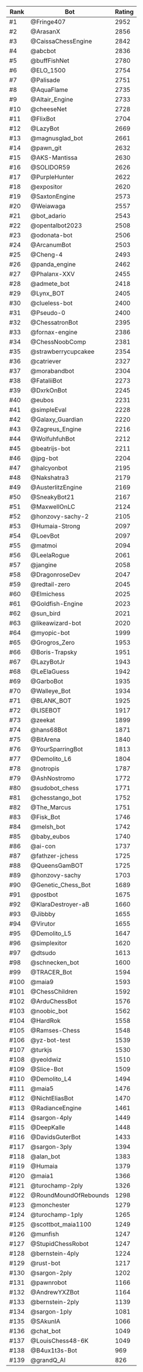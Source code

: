 Rank|Bot|Rating
---|---|---
#1|@Fringe407|2952
#2|@ArasanX|2856
#3|@CaissaChessEngine|2842
#4|@abcbot|2836
#5|@buffFishNet|2780
#6|@ELO_1500|2754
#7|@Palisade|2751
#8|@AquaFlame|2735
#9|@Altair_Engine|2733
#10|@cheeseNet|2728
#11|@FlixBot|2704
#12|@LazyBot|2669
#13|@magnusglad_bot|2661
#14|@pawn_git|2632
#15|@AKS-Mantissa|2630
#16|@SOLIDOR59|2626
#17|@PurpleHunter|2622
#18|@expositor|2620
#19|@SaxtonEngine|2573
#20|@Weiawaga|2557
#21|@bot_adario|2543
#22|@opentalbot2023|2508
#23|@odonata-bot|2506
#24|@ArcanumBot|2503
#25|@Cheng-4|2493
#26|@panda_engine|2462
#27|@Phalanx-XXV|2455
#28|@admete_bot|2418
#29|@Lynx_BOT|2405
#30|@clueless-bot|2400
#31|@Pseudo-0|2400
#32|@ChessatronBot|2395
#33|@fornax-engine|2386
#34|@ChessNoobComp|2381
#35|@strawberrycupcakee|2354
#36|@catriever|2327
#37|@morabandbot|2304
#38|@FataliiBot|2273
#39|@DxrkOnBot|2245
#40|@eubos|2231
#41|@simpleEval|2228
#42|@Galaxy_Guardian|2220
#43|@Zagreus_Engine|2216
#44|@WolfuhfuhBot|2212
#45|@beatrijs-bot|2211
#46|@jpg-bot|2204
#47|@halcyonbot|2195
#48|@Nakshatra3|2179
#49|@AusterlitzEngine|2169
#50|@SneakyBot21|2167
#51|@MaxwellOnLC|2124
#52|@honzovy-sachy-2|2105
#53|@Humaia-Strong|2097
#54|@LoevBot|2097
#55|@matmoi|2094
#56|@LeelaRogue|2061
#57|@jangine|2058
#58|@DragonroseDev|2047
#59|@redtail-zero|2045
#60|@Elmichess|2025
#61|@Goldfish-Engine|2023
#62|@sun_bird|2021
#63|@likeawizard-bot|2020
#64|@myopic-bot|1999
#65|@Grogros_Zero|1953
#66|@Boris-Trapsky|1951
#67|@LazyBotJr|1943
#68|@LeElaGuess|1942
#69|@GarboBot|1935
#70|@Walleye_Bot|1934
#71|@BLANK_BOT|1925
#72|@LISEBOT|1917
#73|@zeekat|1899
#74|@hans68Bot|1871
#75|@BitArena|1840
#76|@YourSparringBot|1813
#77|@Demolito_L6|1804
#78|@notropis|1787
#79|@AshNostromo|1772
#80|@sudobot_chess|1771
#81|@chesstango_bot|1752
#82|@The_Marcus|1751
#83|@Fisk_Bot|1746
#84|@melsh_bot|1742
#85|@baby_eubos|1740
#86|@ai-con|1737
#87|@fathzer-jchess|1725
#88|@QueensGamBOT|1725
#89|@honzovy-sachy|1703
#90|@Genetic_Chess_Bot|1689
#91|@postbot|1675
#92|@KlaraDestroyer-aB|1660
#93|@Jibbby|1655
#94|@Virutor|1655
#95|@Demolito_L5|1647
#96|@simplexitor|1620
#97|@dtsudo|1613
#98|@schnecken_bot|1600
#99|@TRACER_Bot|1594
#100|@maia9|1593
#101|@ChessChildren|1592
#102|@ArduChessBot|1576
#103|@noobic_bot|1562
#104|@HardRok|1558
#105|@Ramses-Chess|1548
#106|@yz-bot-test|1539
#107|@turkjs|1530
#108|@yeoldwiz|1510
#109|@Slice-Bot|1509
#110|@Demolito_L4|1494
#111|@maia5|1476
#112|@NichtEliasBot|1470
#113|@RadianceEngine|1461
#114|@sargon-4ply|1449
#115|@DeepKalle|1448
#116|@DavidsGuterBot|1433
#117|@sargon-3ply|1394
#118|@alan_bot|1383
#119|@Humaia|1379
#120|@maia1|1366
#121|@turochamp-2ply|1326
#122|@RoundMoundOfRebounds|1298
#123|@monchester|1279
#124|@turochamp-1ply|1265
#125|@scottbot_maia1100|1249
#126|@munfish|1247
#127|@StupidChessRobot|1247
#128|@bernstein-4ply|1224
#129|@rust-bot|1217
#130|@sargon-2ply|1202
#131|@pawnrobot|1166
#132|@AndrewYXZBot|1164
#133|@bernstein-2ply|1139
#134|@sargon-1ply|1081
#135|@SAkunIA|1066
#136|@chat_bot|1049
#137|@LouisChess48-6K|1049
#138|@B4ux1t3s-Bot|969
#139|@grandQ_AI|826
